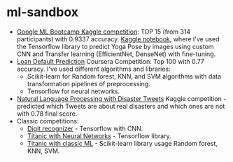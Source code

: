 # ml-sandbox

- [Google ML Bootcamp Kaggle competition](https://www.kaggle.com/competitions/ukraine-ml-bootcamp-2023): TOP 15 (from 314 participants) with 0.9337 accuracy.  [Kaggle notebook](https://www.kaggle.com/code/denyskryvytskyi/yoga-pose-prediction-tf-efficientnet-densenet), where I've used the Tensorflow library to predict Yoga Pose by images using custom CNN and Transfer learning (EfficientNet, DenseNet) with fine-tuning.
- [Loan Default Prediction](https://github.com/denyskryvytskyi/ml-sandbox/tree/main/Kaggle/Loan-default-prediction) Coursera Competition: Top 100 with 0.77 accuracy. I've used different algorithms and libraries:   
   - Scikit-learn for Random forest, KNN, and SVM algorithms with data transformation pipelines of preprocessing.
   - Tensorflow for neural networks.
- [Natural Language Processing with Disaster Tweets](https://www.kaggle.com/code/denyskryvytskyi/nlp-with-disaster-tweets-tf-lstm-keras-tuner) Kaggle competition - predicted which Tweets are about real disasters and which ones are not with 0.78 final score.
- Classic competitions:
  - [Digit recognizer](https://www.kaggle.com/code/denyskryvytskyi/digit-recognizer-tf-cnn) - Tensorflow with CNN.
  - [Titanic with Neural Networks](https://www.kaggle.com/code/denyskryvytskyi/titanic-tf-nn) - Tensorflow library.
  - [Titanic with classic ML](https://www.kaggle.com/code/denyskryvytskyi/titanic-sklearn-randomforest-svm-knn) - Scikit-learn library usage Random forest, KNN, SVM.  
